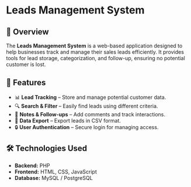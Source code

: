# Leads Management System

## 📌 Overview
The **Leads Management System** is a web-based application designed to help businesses track and manage their sales leads efficiently. It provides tools for lead storage, categorization, and follow-up, ensuring no potential customer is lost.

## 🚀 Features
- 📊 **Lead Tracking** – Store and manage potential customer data.
- 🔍 **Search & Filter** – Easily find leads using different criteria.
- 📝 **Notes & Follow-ups** – Add comments and track interactions.
- 📂 **Data Export** – Export leads in CSV format.
- 🔒 **User Authentication** – Secure login for managing access.

## 🛠️ Technologies Used
- **Backend:** PHP 
- **Frontend:** HTML, CSS, JavaScript
- **Database:** MySQL / PostgreSQL


